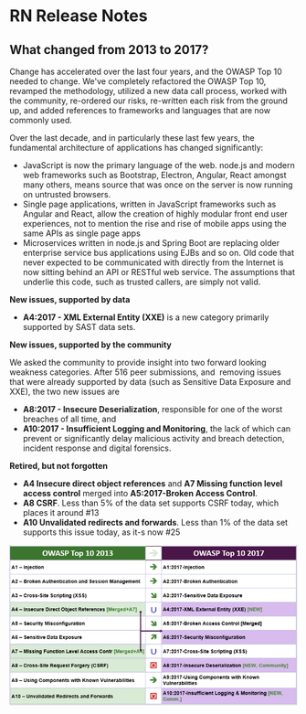 # RN Release Notes
## What changed from 2013 to 2017?

Change has accelerated over the last four years, and the OWASP Top 10 needed to change. We've completely refactored the OWASP Top 10, revamped the methodology, utilized a new data call process, worked with the community, re-ordered our risks, re-written each risk from the ground up, and added references to frameworks and languages that are now commonly used. 

Over the last decade, and in particularly these last few years, the fundamental architecture of applications has changed significantly:

* JavaScript is now the primary language of the web. node.js and modern web frameworks such as Bootstrap, Electron, Angular, React amongst many others, means source that was once on the server is now running on untrusted browsers. 
* Single page applications, written in JavaScript frameworks such as Angular and React, allow the creation of highly modular front end user experiences, not to mention the rise and rise of mobile apps using the same APIs as single page apps
* Microservices written in node.js and Spring Boot are replacing older enterprise service bus applications using EJBs and so on. Old code that never expected to be communicated with directly from the Internet is now sitting behind an API or RESTful web service. The assumptions that underlie this code, such as trusted callers, are simply not valid. 

**New issues, supported by data**

* **A4:2017 - XML External Entity (XXE)** is a new category primarily supported by SAST data sets. 

**New issues, supported by the community**

We asked the community to provide insight into two forward looking weakness categories. After 516 peer submissions, and  removing issues that were already supported by data (such as Sensitive Data Exposure and XXE), the two new issues are 

* **A8:2017 - Insecure Deserialization**, responsible for one of the worst breaches of all time, and
* **A10:2017 - Insufficient Logging and Monitoring**, the lack of which can prevent or significantly delay malicious activity and breach detection, incident response and digital forensics.

**Retired, but not forgotten**

* **A4 Insecure direct object references** and **A7 Missing function level access control** merged into **A5:2017-Broken Access Control**.
* **A8 CSRF**. Less than 5% of the data set supports CSRF today, which places it around #13 
* **A10 Unvalidated redirects and forwards**. Less than 1% of the data set supports this issue today, as it-s now #25

![0x06-release-notes-1](images/0x06-release-notes-1.png)
